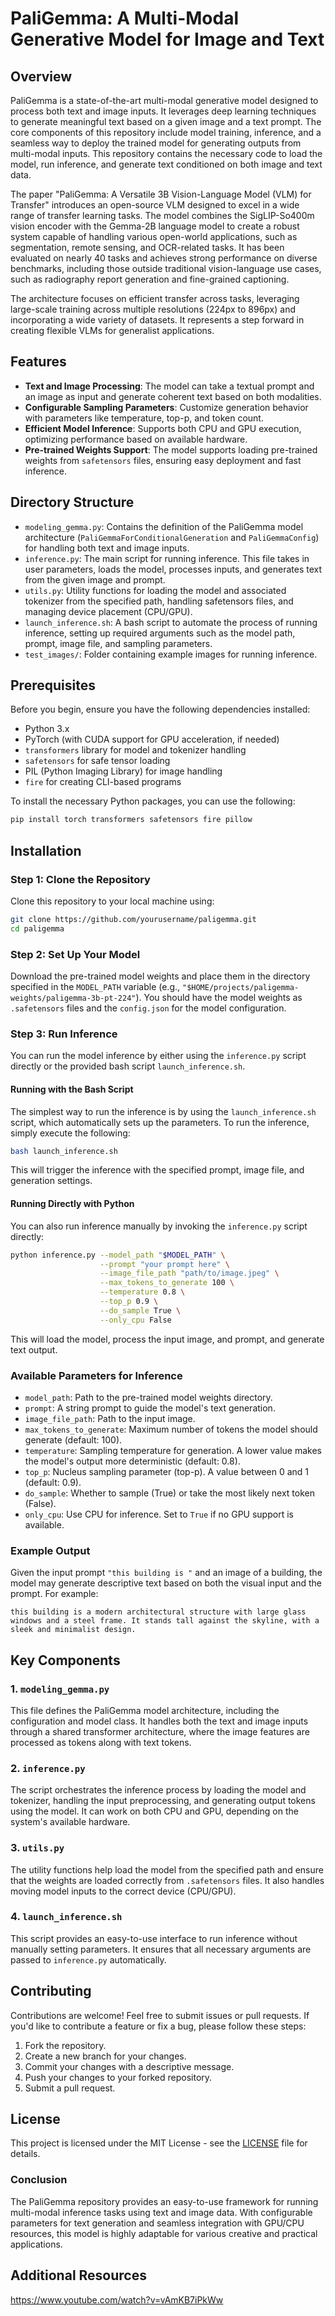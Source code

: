 # PaliGemma: A Multi-Modal Generative Model for Image and Text

## Overview

PaliGemma is a state-of-the-art multi-modal generative model designed to process both text and image inputs. It leverages deep learning techniques to generate meaningful text based on a given image and a text prompt. The core components of this repository include model training, inference, and a seamless way to deploy the trained model for generating outputs from multi-modal inputs. This repository contains the necessary code to load the model, run inference, and generate text conditioned on both image and text data.

The paper "PaliGemma: A Versatile 3B Vision-Language Model (VLM) for Transfer" introduces an open-source VLM designed to excel in a wide range of transfer learning tasks. The model combines the SigLIP-So400m vision encoder with the Gemma-2B language model to create a robust system capable of handling various open-world applications, such as segmentation, remote sensing, and OCR-related tasks. It has been evaluated on nearly 40 tasks and achieves strong performance on diverse benchmarks, including those outside traditional vision-language use cases, such as radiography report generation and fine-grained captioning.

The architecture focuses on efficient transfer across tasks, leveraging large-scale training across multiple resolutions (224px to 896px) and incorporating a wide variety of datasets. It represents a step forward in creating flexible VLMs for generalist applications.

## Features

- **Text and Image Processing**: The model can take a textual prompt and an image as input and generate coherent text based on both modalities.
- **Configurable Sampling Parameters**: Customize generation behavior with parameters like temperature, top-p, and token count.
- **Efficient Model Inference**: Supports both CPU and GPU execution, optimizing performance based on available hardware.
- **Pre-trained Weights Support**: The model supports loading pre-trained weights from `safetensors` files, ensuring easy deployment and fast inference.

## Directory Structure

- `modeling_gemma.py`: Contains the definition of the PaliGemma model architecture (`PaliGemmaForConditionalGeneration` and `PaliGemmaConfig`) for handling both text and image inputs.
- `inference.py`: The main script for running inference. This file takes in user parameters, loads the model, processes inputs, and generates text from the given image and prompt.
- `utils.py`: Utility functions for loading the model and associated tokenizer from the specified path, handling safetensors files, and managing device placement (CPU/GPU).
- `launch_inference.sh`: A bash script to automate the process of running inference, setting up required arguments such as the model path, prompt, image file, and sampling parameters.
- `test_images/`: Folder containing example images for running inference.

## Prerequisites

Before you begin, ensure you have the following dependencies installed:

- Python 3.x
- PyTorch (with CUDA support for GPU acceleration, if needed)
- `transformers` library for model and tokenizer handling
- `safetensors` for safe tensor loading
- PIL (Python Imaging Library) for image handling
- `fire` for creating CLI-based programs

To install the necessary Python packages, you can use the following:

```bash
pip install torch transformers safetensors fire pillow
```

## Installation

### Step 1: Clone the Repository

Clone this repository to your local machine using:

```bash
git clone https://github.com/yourusername/paligemma.git
cd paligemma
```

### Step 2: Set Up Your Model

Download the pre-trained model weights and place them in the directory specified in the `MODEL_PATH` variable (e.g., `"$HOME/projects/paligemma-weights/paligemma-3b-pt-224"`). You should have the model weights as `.safetensors` files and the `config.json` for the model configuration.

### Step 3: Run Inference

You can run the model inference by either using the `inference.py` script directly or the provided bash script `launch_inference.sh`.

#### Running with the Bash Script

The simplest way to run the inference is by using the `launch_inference.sh` script, which automatically sets up the parameters. To run the inference, simply execute the following:

```bash
bash launch_inference.sh
```

This will trigger the inference with the specified prompt, image file, and generation settings.

#### Running Directly with Python

You can also run inference manually by invoking the `inference.py` script directly:

```bash
python inference.py --model_path "$MODEL_PATH" \
                    --prompt "your prompt here" \
                    --image_file_path "path/to/image.jpeg" \
                    --max_tokens_to_generate 100 \
                    --temperature 0.8 \
                    --top_p 0.9 \
                    --do_sample True \
                    --only_cpu False
```

This will load the model, process the input image, and prompt, and generate text output.

### Available Parameters for Inference

- `model_path`: Path to the pre-trained model weights directory.
- `prompt`: A string prompt to guide the model's text generation.
- `image_file_path`: Path to the input image.
- `max_tokens_to_generate`: Maximum number of tokens the model should generate (default: 100).
- `temperature`: Sampling temperature for generation. A lower value makes the model's output more deterministic (default: 0.8).
- `top_p`: Nucleus sampling parameter (top-p). A value between 0 and 1 (default: 0.9).
- `do_sample`: Whether to sample (True) or take the most likely next token (False).
- `only_cpu`: Use CPU for inference. Set to `True` if no GPU support is available.

### Example Output

Given the input prompt `"this building is "` and an image of a building, the model may generate descriptive text based on both the visual input and the prompt. For example:

```
this building is a modern architectural structure with large glass windows and a steel frame. It stands tall against the skyline, with a sleek and minimalist design.
```

## Key Components

### 1. `modeling_gemma.py`

This file defines the PaliGemma model architecture, including the configuration and model class. It handles both the text and image inputs through a shared transformer architecture, where the image features are processed as tokens along with text tokens.

### 2. `inference.py`

The script orchestrates the inference process by loading the model and tokenizer, handling the input preprocessing, and generating output tokens using the model. It can work on both CPU and GPU, depending on the system's available hardware.

### 3. `utils.py`

The utility functions help load the model from the specified path and ensure that the weights are loaded correctly from `.safetensors` files. It also handles moving model inputs to the correct device (CPU/GPU).

### 4. `launch_inference.sh`

This script provides an easy-to-use interface to run inference without manually setting parameters. It ensures that all necessary arguments are passed to `inference.py` automatically.

## Contributing

Contributions are welcome! Feel free to submit issues or pull requests. If you'd like to contribute a feature or fix a bug, please follow these steps:

1. Fork the repository.
2. Create a new branch for your changes.
3. Commit your changes with a descriptive message.
4. Push your changes to your forked repository.
5. Submit a pull request.

## License

This project is licensed under the MIT License - see the [LICENSE](LICENSE) file for details.

### Conclusion

The PaliGemma repository provides an easy-to-use framework for running multi-modal inference tasks using text and image data. With configurable parameters for text generation and seamless integration with GPU/CPU resources, this model is highly adaptable for various creative and practical applications.

## Additional Resources

https://www.youtube.com/watch?v=vAmKB7iPkWw
